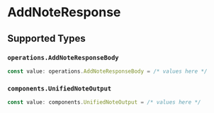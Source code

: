 # AddNoteResponse


## Supported Types

### `operations.AddNoteResponseBody`

```typescript
const value: operations.AddNoteResponseBody = /* values here */
```

### `components.UnifiedNoteOutput`

```typescript
const value: components.UnifiedNoteOutput = /* values here */
```

